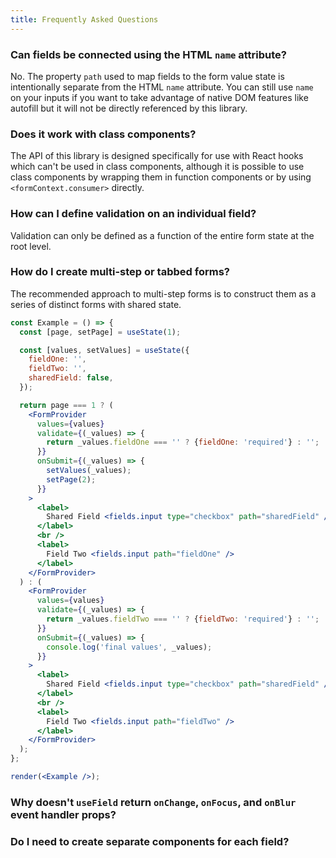 ```yaml
---
title: Frequently Asked Questions
---
```


### Can fields be connected using the HTML `name` attribute?

No. The property `path` used to map fields to the form value state is intentionally separate from the HTML `name` attribute. You can still use `name` on your inputs if you want to take advantage of native DOM features like autofill but it will not be directly referenced by this library.

### Does it work with class components?

The API of this library is designed specifically for use with React hooks which can't be used in class components, although it is possible to use class components by wrapping them in function components or by using `<formContext.consumer>` directly.

### How can I define validation on an individual field?

Validation can only be defined as a function of the entire form state at the root level.

### How do I create multi-step or tabbed forms?

The recommended approach to multi-step forms is to construct them as a series of distinct forms with shared state.

```jsx live noInline
const Example = () => {
  const [page, setPage] = useState(1);

  const [values, setValues] = useState({
    fieldOne: '',
    fieldTwo: '',
    sharedField: false,
  });

  return page === 1 ? (
    <FormProvider
      values={values}
      validate={(_values) => {
        return _values.fieldOne === '' ? {fieldOne: 'required'} : '';
      }}
      onSubmit={(_values) => {
        setValues(_values);
        setPage(2);
      }}
    >
      <label>
        Shared Field <fields.input type="checkbox" path="sharedField" />
      </label>
      <br />
      <label>
        Field Two <fields.input path="fieldOne" />
      </label>
    </FormProvider>
  ) : (
    <FormProvider
      values={values}
      validate={(_values) => {
        return _values.fieldTwo === '' ? {fieldTwo: 'required'} : '';
      }}
      onSubmit={(_values) => {
        console.log('final values', _values);
      }}
    >
      <label>
        Shared Field <fields.input type="checkbox" path="sharedField" />
      </label>
      <br />
      <label>
        Field Two <fields.input path="fieldTwo" />
      </label>
    </FormProvider>
  );
};

render(<Example />);
```

### Why doesn't `useField` return `onChange`, `onFocus`, and `onBlur` event handler props?

### Do I need to create separate components for each field?
